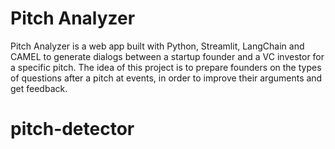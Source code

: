 # Pitch Analyzer

Pitch Analyzer is a web app built with Python, Streamlit, LangChain and CAMEL to generate dialogs between a startup founder and a VC investor for a specific pitch. The idea of this project is to prepare founders on the types of questions after a pitch at events, in order to improve their arguments and get feedback.
# pitch-detector
